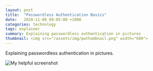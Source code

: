 ```yaml
---
layout: post
title:  "Passwordless Authentication Basics"
date:   2020-11-08 09:05:00 +1000
categories: technology
tags: explainer
summary: Explaining passwordless authentication in pictures
thumbnail: <img src="/assets/img/pwthumbnail.png" width="600">
---
```


Explaining passwordless authentication in pictures.

![My helpful screenshot][notes]

[notes]: /assets/img/passwordless.png
